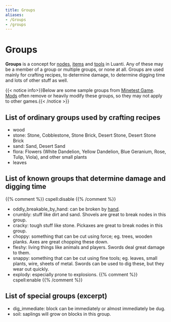 ```yaml
---
title: Groups
aliases:
- /Groups
- /groups
---
```


# Groups

**Groups** is a concept for [nodes](/for-players/nodes), [items](/for-players/items) and [tools](/for-players/tool) in Luanti. Any of these may be a member of a group or multiple groups, or none at all. Groups are used mainly for crafting recipes, to determine damage, to determine digging time and lots of other stuff as well.

{{< notice info>}}Below are some sample groups from [Minetest Game](https://content.luanti.org/packages/Minetest/minetest_game/). [Mods](/for-players/mods) often remove or heavily modify these groups, so they may not apply to other games.{{< /notice >}}

List of ordinary groups used by crafting recipes
-----------------------------------------------------------------------------------------------

*   wood
*   stone: Stone, Cobblestone, Stone Brick, Desert Stone, Desert Stone Brick
*   sand: Sand, Desert Sand
*   flora: Flowers (White Dandelion, Yellow Dandelion, Blue Geranium, Rose, Tulip, Viola), and other small plants
*   leaves

List of known groups that determine damage and digging time
-----------------------------------------------------------

{{% comment %}} cspell:disable {{% /comment %}}
*   oddly\_breakable\_by\_hand: can be broken by [hand](/for-creators/hand).
*   crumbly: stuff like dirt and sand. Shovels are great to break nodes in this group.
*   cracky: tough stuff like stone. Pickaxes are great to break nodes in this group.
*   choppy: something that can be cut using force; eg. trees, wooden planks. Axes are great chopping these down.
*   fleshy: living things like animals and players. Swords deal great damage to them.
*   snappy: something that can be cut using fine tools; eg. leaves, small plants, wire, sheets of metal. Swords can be used to dig these, but they wear out quickly.
*   explody: especially prone to explosions.
{{% comment %}} cspell:enable {{% /comment %}}

List of special groups (excerpt)
--------------------------------

*   dig\_immediate: block can be immediately or almost immediately be dug.
*   soil: saplings will grow on blocks in this group.

